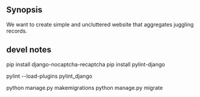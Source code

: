 ## Synopsis
We want to create simple and uncluttered website that aggregates juggling records. 



## devel notes
pip install django-nocaptcha-recaptcha
pip install pylint-django

pylint --load-plugins pylint_django 


python manage.py makemigrations 
python manage.py migrate
